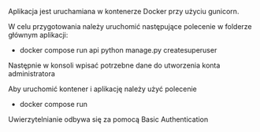 Aplikacja jest uruchamiana w kontenerze Docker przy użyciu gunicorn. <br>

W celu przygotowania należy uruchomić następujące polecenie w folderze głównym aplikacji: <br/>
* docker compose run api python manage.py createsuperuser<br>

Następnie w konsoli wpisać potrzebne dane do utworzenia konta administratora<br>

Aby uruchomić kontener i aplikację należy użyć polecenie
* docker compose run

Uwierzytelnianie odbywa się za pomocą Basic Authentication